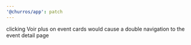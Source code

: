 ```yaml
---
'@churros/app': patch
---
```


clicking Voir plus on event cards would cause a double navigation to the event detail page
